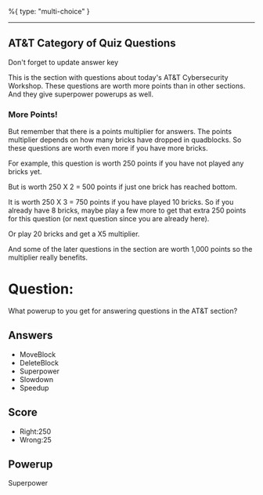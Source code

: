 %{
 type: "multi-choice"
}

---
## AT&T Category of Quiz Questions
Don't forget to update answer key

This is the section with questions about today's
AT&T Cybersecurity Workshop.
These questions are worth more points
than in other sections.
And they give superpower powerups as well.

### More Points!
But remember that there is a points multiplier
for answers.
The points multiplier depends on how many bricks
have dropped in quadblocks.
So these questions are worth even more
if you have more bricks.

For example, this question is worth
250 points if you have not played any bricks yet.

But is worth 250 X 2 = 500 points if just one brick has
reached bottom.

It is worth 250 X 3 = 750 points if you have played 10 bricks.
So if you already have 8 bricks,
maybe play a few more to get that extra 250 points
for this question
(or next question since you are already here).

Or play 20 bricks and get a X5 multiplier.

And some of the later questions
in the section are worth 1,000 points
so the multiplier really benefits.

# Question:
What powerup to you get for answering questions in the AT&T section?

## Answers
- MoveBlock
- DeleteBlock
- Superpower
- Slowdown
- Speedup

## Score
- Right:250
- Wrong:25

## Powerup
Superpower
